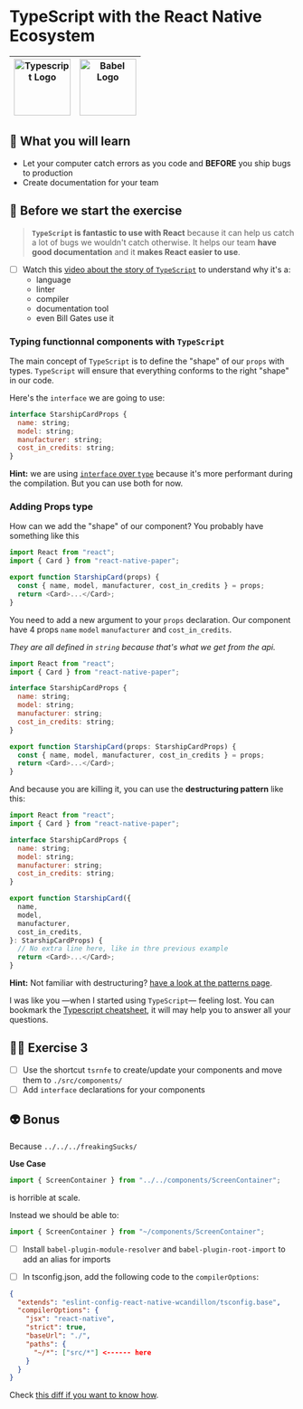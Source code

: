 # TypeScript with the React Native Ecosystem

| <img src="https://user-images.githubusercontent.com/81434852/149155512-f5ee605c-509c-4f46-8fcc-231840bd5013.png" width="100px" height="100px" alt="Typescript Logo" /> | <img src="https://user-images.githubusercontent.com/81434852/149156943-1d1b1749-61e6-45ad-ad16-6bac2a6964cb.png" width="100px" height="100px" alt="Babel Logo" /> |
| ---------------------------------------------------------------------------------------------------------------------------------------------------------------------- | ----------------------------------------------------------------------------------------------------------------------------------------------------------------- |

## 📡 What you will learn

- Let your computer catch errors as you code and **BEFORE** you ship bugs to production
- Create documentation for your team

## 👾 Before we start the exercise

> **`TypeScript` is fantastic to use with React** because it can help us catch a lot of bugs we wouldn't catch otherwise. It helps our team **have good documentation** and it **makes React easier to use**.

- [ ] Watch this [video about the story of `TypeScript`](https://www.youtube.com/watch?v=EUlM3wx546o) to understand why it's a:
  - language
  - linter
  - compiler
  - documentation tool
  - even Bill Gates use it

### Typing functionnal components with `TypeScript`

The main concept of `TypeScript` is to define the "shape" of our `props` with types. `TypeScript` will ensure that everything conforms to the right "shape" in our code.

Here's the `interface` we are going to use:

```javascript
interface StarshipCardProps {
  name: string;
  model: string;
  manufacturer: string;
  cost_in_credits: string;
}
```

**Hint:** we are using [`interface` over `type`](https://github.com/microsoft/TypeScript/wiki/Performance#preferring-interfaces-over-intersections) because it's more performant during the compilation. But you can use both for now.

### Adding Props type

How can we add the "shape" of our component? You probably have something like this

```javascript
import React from "react";
import { Card } from "react-native-paper";

export function StarshipCard(props) {
  const { name, model, manufacturer, cost_in_credits } = props;
  return <Card>...</Card>;
}
```

You need to add a new argument to your `props` declaration. Our component have 4 props `name` `model` `manufacturer` and `cost_in_credits`.

_They are all defined in `string` because that's what we get from the api._

```javascript
import React from "react";
import { Card } from "react-native-paper";

interface StarshipCardProps {
  name: string;
  model: string;
  manufacturer: string;
  cost_in_credits: string;
}

export function StarshipCard(props: StarshipCardProps) {
  const { name, model, manufacturer, cost_in_credits } = props;
  return <Card>...</Card>;
}
```

And because you are killing it, you can use the **destructuring pattern** like this:

```javascript
import React from "react";
import { Card } from "react-native-paper";

interface StarshipCardProps {
  name: string;
  model: string;
  manufacturer: string;
  cost_in_credits: string;
}

export function StarshipCard({
  name,
  model,
  manufacturer,
  cost_in_credits,
}: StarshipCardProps) {
  // No extra line here, like in thre previous example
  return <Card>...</Card>;
}
```

**Hint:** Not familiar with destructuring? [have a look at the patterns page](https://davidl.fr/workshop/patterns#destructuring-props).

I was like you —when I started using `TypeScript`— feeling lost. You can bookmark the [Typescript cheatsheet](https://github.com/typescript-cheatsheets/react), it will may help you to answer all your questions.

## 👨‍🚀 Exercise 3

- [ ] Use the shortcut `tsrnfe` to create/update your components and move them to `./src/components/`
- [ ] Add `interface` declarations for your components

## 👽 Bonus

Because `../../../freakingSucks/`

**Use Case**

```javascript
import { ScreenContainer } from "../../components/ScreenContainer";
```

is horrible at scale.

Instead we should be able to:

```javascript
import { ScreenContainer } from "~/components/ScreenContainer";
```

- [ ] Install `babel-plugin-module-resolver` and `babel-plugin-root-import` to add an alias for imports

- [ ] In tsconfig.json, add the following code to the `compilerOptions`:

```json
{
  "extends": "eslint-config-react-native-wcandillon/tsconfig.base",
  "compilerOptions": {
    "jsx": "react-native",
    "strict": true,
    "baseUrl": "./",
    "paths": {
      "~/*": ["src/*"] <------ here
    }
  }
}

```

Check [this diff if you want to know how](https://github.com/flexbox/react-native-bootcamp/commit/05ad23e1e5ab6f5630c41df3e4eeb63b057db7e9).
